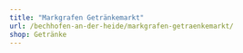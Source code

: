 ```yaml
---
title: "Markgrafen Getränkemarkt"
url: /bechhofen-an-der-heide/markgrafen-getraenkemarkt/
shop: Getränke
---
```

